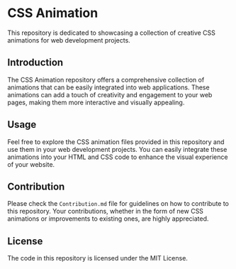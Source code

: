 # CSS Animation

This repository is dedicated to showcasing a collection of creative CSS animations for web development projects.

## Introduction

The CSS Animation repository offers a comprehensive collection of animations that can be easily integrated into web applications. These animations can add a touch of creativity and engagement to your web pages, making them more interactive and visually appealing.

## Usage

Feel free to explore the CSS animation files provided in this repository and use them in your web development projects. You can easily integrate these animations into your HTML and CSS code to enhance the visual experience of your website.

## Contribution

Please check the `Contribution.md` file for guidelines on how to contribute to this repository. Your contributions, whether in the form of new CSS animations or improvements to existing ones, are highly appreciated.

## License

The code in this repository is licensed under the MIT License.

